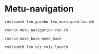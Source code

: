 # Metu-navigation

```shell
roslaunch leo_gazebo leo_marsiyard.launch
```

```shell
rosrun metu_navigation run.sh
```

```shell
rosrun move_base move_base
```

```shell
roslaunch leo_viz rviz.launch
```
